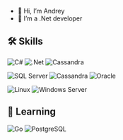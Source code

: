 - 👋 Hi, I’m Andrey
- 👀 I’m a .Net developer

## 🛠 Skills
<p><img alt="C#" src="https://img.shields.io/badge/--239120?style=for-the-badge&logo=csharp&logoColor=white"/> <img alt=".Net" src="https://img.shields.io/badge/.Net-512BD4?style=for-the-badge&logo=dotnet&logoColor=white" /> <img alt="Cassandra" src="https://img.shields.io/badge/-ASP.NET Core-1280C6?style=for-the-badge" /></p>
<p><img alt="SQL Server" src="https://img.shields.io/badge/SQL Server-00ADD8?style=for-the-badge&logo=microsoftsqlserver&logoColor=white" /> <img alt="Cassandra" src="https://img.shields.io/badge/Apache Cassandra-1287B1?style=for-the-badge&logo=apachecassandra&logoColor=white" /> <img alt="Oracle" src="https://img.shields.io/badge/Oracle-F80000?style=for-the-badge&logo=oracle&logoColor=white" /></p>
<p><img alt="Linux" src="https://img.shields.io/badge/Linux-FCC624?style=for-the-badge&logo=linux&logoColor=black" /> <img alt="Windows Server" src="https://img.shields.io/badge/Windows Server-0078D6?style=for-the-badge&logo=windows&logoColor=white" /></p>

## :book: Learning
<img alt="Go" src="https://img.shields.io/badge/Go-00ADD8?style=for-the-badge&logo=go&logoColor=white" />
<img alt="PostgreSQL" src="https://img.shields.io/badge/PostgreSQL-4169E1?style=for-the-badge&logo=postgresql&logoColor=white" />
